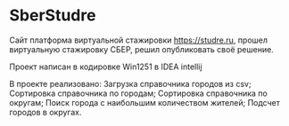 # SberStudre

Сайт платформа виртуальной стажировки https://studre.ru, прошел виртуальную стажировку СБЕР, решил опубликовать своё решение.

Проект написан в кодировке Win1251 в IDEA intellij

В проекте реализовано: Загрузка справочника городов из csv; Сортировка справочника по городам; Сортировка справочника по округам; Поиск города с наибольшим количеством жителей; Подсчет городов в округах.
